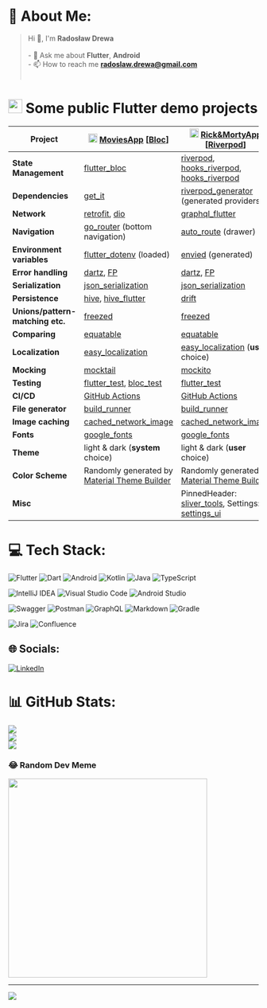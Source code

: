 
# 💫 About Me:
>Hi 👋, I'm **Radosław Drewa**<br><br>- 💬 Ask me about **Flutter**, **Android**<br>- 📫 How to reach me **radoslaw.drewa@gmail.com**<br><br>

#  <img src="https://www.vectorlogo.zone/logos/flutterio/flutterio-icon.svg" width="28" height="28"> Some public Flutter demo projects
| Project                          | <img src="https://www.vectorlogo.zone/logos/flutterio/flutterio-icon.svg" width="18" height="18"> [MoviesApp](https://github.com/rdrewa/MoviesApp) [[Bloc](https://bloclibrary.dev/)] | <img src="https://www.vectorlogo.zone/logos/flutterio/flutterio-icon.svg" width="18" height="18"> [Rick&MortyApp](https://github.com/rdrewa/RickAndMortyApp) [[Riverpod](https://riverpod.dev/)] | 
|----------------------------------|---------------------------------------------------------------------------------------------------------------------------------------------------------------------------------------|--------------------------------------------------------------------------------------------------------------------------------------------------------------------------------------------------|
| **State Management**             | [flutter_bloc](https://pub.dev/packages/flutter_bloc)                                                                                                                                 | [riverpod](https://pub.dev/packages/riverpod), [hooks_riverpod](https://pub.dev/packages/hooks_riverpod), [hooks_riverpod](https://pub.dev/packages/hooks_riverpod)                              | 
| **Dependencies**                 | [get_it](https://pub.dev/packages/get_it)                                                                                                                                             | [riverpod_generator](https://pub.dev/packages/riverpod_generator) (generated providers)]                                                                                                         | 
| **Network**                      | [retrofit](https://pub.dev/packages/retrofit), [dio](https://pub.dev/packages/dio)                                                                                                    | [graphql_flutter](https://pub.dev/packages/graphql_flutter)                                                                                                                                      | 
| **Navigation**                   | [go_router](https://pub.dev/packages/go_router) (bottom navigation)                                                                                                                   | [auto_route](https://pub.dev/packages/auto_route) (drawer)                                                                                                                                       | 
| **Environment variables**        | [flutter_dotenv](https://pub.dev/packages/flutter_dotenv) (loaded)                                                                                                                    | [envied](https://pub.dev/packages/envied) (generated)                                                                                                                                            | 
| **Error handling**               | [dartz](https://pub.dev/packages/dartz), [FP](https://medium.com/nerd-for-tech/better-error-handling-with-either-type-in-dart-b91bef20d716)                                           | [dartz](https://pub.dev/packages/dartz), [FP](https://medium.com/nerd-for-tech/better-error-handling-with-either-type-in-dart-b91bef20d716)                                                      | 
| **Serialization**                | [json_serialization](https://pub.dev/packages/json_serialization)                                                                                                                     | [json_serialization](https://pub.dev/packages/json_serialization)                                                                                                                                | 
| **Persistence**                  | [hive](https://pub.dev/packages/hive), [hive_flutter](https://pub.dev/packages/hive_flutter)                                                                                          | [drift](https://pub.dev/packages/drift)                                                                                                                                                          | 
| **Unions/pattern-matching etc.** | [freezed](https://pub.dev/packages/freezed)                                                                                                                                           | [freezed](https://pub.dev/packages/freezed)                                                                                                                                                      | 
| **Comparing**                    | [equatable](https://pub.dev/packages/equatable)                                                                                                                                       | [equatable](https://pub.dev/packages/equatable)                                                                                                                                                  | 
| **Localization**                 | [easy_localization](https://pub.dev/packages/easy_localization)                                                                                                                       | [easy_localization](https://pub.dev/packages/easy_localization) (**user** choice)                                                                                                                | 
| **Mocking**                      | [mocktail](https://pub.dev/packages/mocktail)                                                                                                                                         | [mockito](https://pub.dev/packages/mockito)                                                                                                                                                      | 
| **Testing**                      | [flutter_test](https://api.flutter.dev/flutter/flutter_test/flutter_test-library.html), [bloc_test](https://pub.dev/packages/bloc_test)                                               | [flutter_test](https://api.flutter.dev/flutter/flutter_test/flutter_test-library.html)                                                                                                           |
| **CI/CD**                        | [GitHub Actions](https://github.com/features/actions)                                                                                                                                 | [GitHub Actions](https://github.com/features/actions)                                                                                                                                            |
| **File generator**               | [build_runner](https://pub.dev/packages/build_runner)                                                                                                                                 | [build_runner](https://pub.dev/packages/build_runner)                                                                                                                                            | 
| **Image caching**                | [cached_network_image](https://pub.dev/packages/cached_network_image)                                                                                                                 | [cached_network_image](https://pub.dev/packages/cached_network_image)                                                                                                                            | 
| **Fonts**                        | [google_fonts](https://pub.dev/packages/google_fonts)                                                                                                                                 | [google_fonts](https://pub.dev/packages/google_fonts)                                                                                                                                            | 
| **Theme**                        | light & dark (**system** choice)                                                                                                                                                      | light & dark (**user** choice)                                                                                                                                                                   | 
| **Color Scheme**                 | Randomly generated by [Material Theme Builder](https://m3.material.io/theme-builder#/custom)                                                                                          | Randomly generated by [Material Theme Builder](https://m3.material.io/theme-builder#/custom)                                                                                                     | 
| **Misc**                         |                                                                                                                                                                                       | PinnedHeader: [sliver_tools](https://pub.dev/packages/sliver_toolss), Settings: [settings_ui](https://pub.dev/packages/settings_ui)                                                              |

# 💻 Tech Stack:
![Flutter](https://img.shields.io/badge/Flutter-%2302569B.svg?style=for-the-badge&logo=Flutter&logoColor=white)
![Dart](https://img.shields.io/badge/dart-%230175C2.svg?style=for-the-badge&logo=dart&logoColor=white)
![Android](https://img.shields.io/badge/Android-3DDC84?style=for-the-badge&logo=android&logoColor=white)
![Kotlin](https://img.shields.io/badge/kotlin-%237F52FF.svg?style=for-the-badge&logo=kotlin&logoColor=white)
![Java](https://img.shields.io/badge/java-%23ED8B00.svg?style=for-the-badge&logo=openjdk&logoColor=white)
![TypeScript](https://img.shields.io/badge/typescript-%23007ACC.svg?style=for-the-badge&logo=typescript&logoColor=white)

![IntelliJ IDEA](https://img.shields.io/badge/IntelliJIDEA-000000.svg?style=for-the-badge&logo=intellij-idea&logoColor=white)
![Visual Studio Code](https://img.shields.io/badge/Visual%20Studio%20Code-0078d7.svg?style=for-the-badge&logo=visual-studio-code&logoColor=white)
![Android Studio](https://img.shields.io/badge/android%20studio-346ac1?style=for-the-badge&logo=android%20studio&logoColor=white)

![Swagger](https://img.shields.io/badge/-Swagger-%23Clojure?style=for-the-badge&logo=swagger&logoColor=white)
![Postman](https://img.shields.io/badge/Postman-FF6C37?style=for-the-badge&logo=postman&logoColor=white)
![GraphQL](https://img.shields.io/badge/-GraphQL-E10098?style=for-the-badge&logo=graphql&logoColor=white)
![Markdown](https://img.shields.io/badge/markdown-%23000000.svg?style=for-the-badge&logo=markdown&logoColor=white)
![Gradle](https://img.shields.io/badge/Gradle-02303A.svg?style=for-the-badge&logo=Gradle&logoColor=white)

![Jira](https://img.shields.io/badge/jira-%230A0FFF.svg?style=for-the-badge&logo=jira&logoColor=white)
![Confluence](https://img.shields.io/badge/confluence-%23172BF4.svg?style=for-the-badge&logo=confluence&logoColor=white)

## 🌐 Socials:
[![LinkedIn](https://img.shields.io/badge/LinkedIn-%230077B5.svg?logo=linkedin&logoColor=white)](https://linkedin.com/in/radoslaw.drewa)


# 📊 GitHub Stats:
![](https://github-readme-stats.vercel.app/api?username=rdrewa&theme=dark&hide_border=false&include_all_commits=false&count_private=false)<br/>
![](https://github-readme-streak-stats.herokuapp.com/?user=rdrewa&theme=dark&hide_border=false)<br/>
![](https://github-readme-stats.vercel.app/api/top-langs/?username=rdrewa&theme=dark&hide_border=false&include_all_commits=false&count_private=false&layout=compact)


### 😂 Random Dev Meme
<img src='https://randommeme-five.vercel.app/' style="height: 400px;"/>

---
[![](https://visitcount.itsvg.in/api?id=rdrewa&icon=0&color=0)](https://visitcount.itsvg.in)

<!-- Proudly created with GPRM ( https://gprm.itsvg.in ) -->
